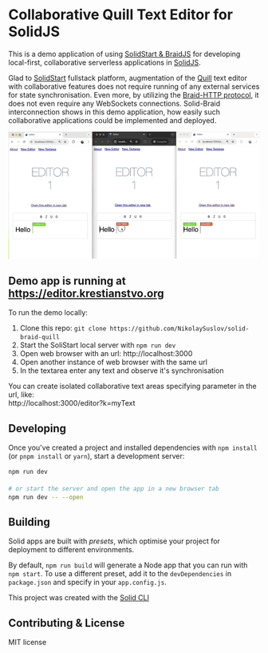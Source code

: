 # Collaborative Quill Text Editor for SolidJS

This is a demo application of using [SolidStart & BraidJS](https://github.com/NikolaySuslov/solid-braid) for developing local-first, collaborative serverless applications in [SolidJS](https://docs.solidjs.com/).     

Glad to [SolidStart](https://start.solidjs.com/) fullstack platform, augmentation of the [Quill](https://quilljs.com/) text editor with collaborative features does not require running of any external services for state synchronisation. Even more, by utilizing the [Braid-HTTP protocol](https://github.com/braid-org), it does not even require any WebSockets connections. Solid-Braid interconnection shows in this demo application, how easily such collaborative applications could be implemented and deployed.  

![](/public/demo.gif)

## Demo app is running at https://editor.krestianstvo.org

To run the demo locally:

1. Clone this repo: ```git clone https://github.com/NikolaySuslov/solid-braid-quill```
2. Start the SoliStart local server with ```npm run dev```
3. Open web browser with an url: http://localhost:3000
4. Open another instance of web browser with the same url
5. In the textarea enter any text and observe it's synchronisation

You can create isolated collaborative text areas specifying parameter in the url, like:  
http://localhost:3000/editor?k=myText

## Developing

Once you've created a project and installed dependencies with `npm install` (or `pnpm install` or `yarn`), start a development server:

```bash
npm run dev

# or start the server and open the app in a new browser tab
npm run dev -- --open
```

## Building

Solid apps are built with _presets_, which optimise your project for deployment to different environments.

By default, `npm run build` will generate a Node app that you can run with `npm start`. To use a different preset, add it to the `devDependencies` in `package.json` and specify in your `app.config.js`.

This project was created with the [Solid CLI](https://solid-cli.netlify.app)

## Contributing & License

MIT license


